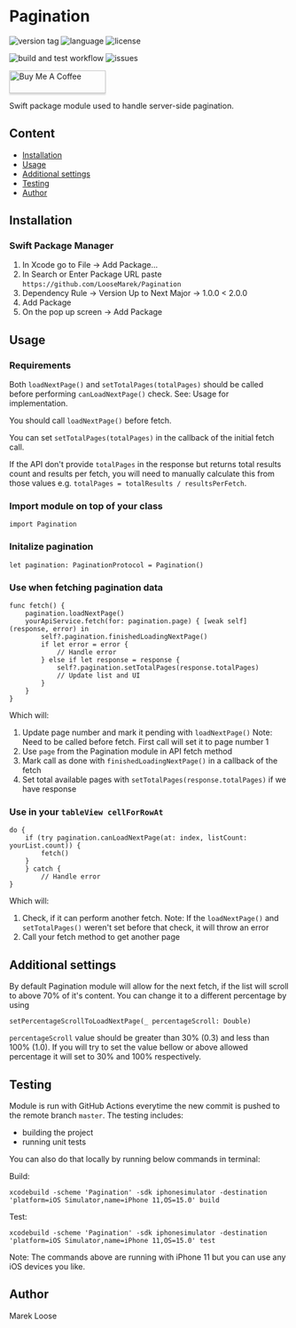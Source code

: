 # Pagination

![version tag](https://img.shields.io/github/v/tag/LooseMarek/Pagination) ![language](https://img.shields.io/github/languages/top/LooseMarek/Pagination) ![license](https://img.shields.io/github/license/LooseMarek/Pagination)

![build and test workflow](https://github.com/LooseMarek/Pagination/actions/workflows/build_and_test.yml/badge.svg) ![issues](https://img.shields.io/github/issues/LooseMarek/Pagination)

<a href="https://www.buymeacoffee.com/loosemarek" target="_blank"><img src="https://www.buymeacoffee.com/assets/img/custom_images/orange_img.png" alt="Buy Me A Coffee" style="height: 41px !important;width: 174px !important;box-shadow: 0px 3px 2px 0px rgba(190, 190, 190, 0.5) !important;-webkit-box-shadow: 0px 3px 2px 0px rgba(190, 190, 190, 0.5) !important;" ></a>

Swift package module used to handle server-side pagination.

## Content

- [Installation](#installation)
- [Usage](#usage)
- [Additional settings](#additional-settings)
- [Testing](#testing)
- [Author](#author)

## Installation

### Swift Package Manager

1. In Xcode go to File -> Add Package...
2. In Search or Enter Package URL paste `https://github.com/LooseMarek/Pagination`
3. Dependency Rule -> Version Up to Next Major -> 1.0.0 < 2.0.0
4. Add Package
5. On the pop up screen -> Add Package

## Usage

### Requirements

Both `loadNextPage()` and `setTotalPages(totalPages)` should be called before performing `canLoadNextPage()` check. See: Usage for implementation.

You should call `loadNextPage()` before fetch.

You can set `setTotalPages(totalPages)` in the callback of the initial fetch call.

If the API don't provide `totalPages` in the response but returns total results count and results per fetch, you will need to manually calculate this from those values e.g. `totalPages = totalResults / resultsPerFetch`. 

### Import module on top of your class

```
import Pagination
```

### Initalize pagination

```
let pagination: PaginationProtocol = Pagination()
```

### Use when fetching pagination data

```
func fetch() {
    pagination.loadNextPage()
    yourApiService.fetch(for: pagination.page) { [weak self] (response, error) in
        self?.pagination.finishedLoadingNextPage()
        if let error = error {
            // Handle error
        } else if let response = response {
            self?.pagination.setTotalPages(response.totalPages)
            // Update list and UI
        }
    }
}
```

Which will:

1. Update page number and mark it pending with `loadNextPage()` Note: Need to be called before fetch. First call will set it to page number 1
2. Use `page` from the Pagination module in API fetch method
3. Mark call as done with `finishedLoadingNextPage()` in a callback of the fetch
4. Set total available pages with `setTotalPages(response.totalPages)` if we have response

### Use in your `tableView cellForRowAt`

```
do {
	if (try pagination.canLoadNextPage(at: index, listCount: yourList.count)) {
	    fetch()
	}
	} catch {
		// Handle error
}
```

Which will:

1. Check, if it can perform another fetch. Note: If the `loadNextPage()` and `setTotalPages()` weren't set before that check, it will throw an error
2. Call your fetch method to get another page

## Additional settings

By default Pagination module will allow for the next fetch, if the list will scroll to above 70% of it's content. 
You can change it to a different percentage by using 

```
setPercentageScrollToLoadNextPage(_ percentageScroll: Double)
```

`percentageScroll` value should be greater than 30% (0.3) and less than 100% (1.0). If you will try to set the value bellow or above allowed percentage it will set to 30% and 100% respectively.

## Testing

Module is run with GitHub Actions everytime the new commit is pushed to the remote branch `master`. The testing includes:

- building the project
- running unit tests

You can also do that locally by running below commands in terminal:

Build:

```
xcodebuild -scheme 'Pagination' -sdk iphonesimulator -destination 'platform=iOS Simulator,name=iPhone 11,OS=15.0' build
```

Test:

```
xcodebuild -scheme 'Pagination' -sdk iphonesimulator -destination 'platform=iOS Simulator,name=iPhone 11,OS=15.0' test
```

Note: The commands above are running with iPhone 11 but you can use any iOS devices you like.

## Author

Marek Loose

